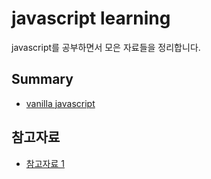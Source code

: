 # javascript learning

javascript를 공부하면서 모은 자료들을 정리합니다.

## Summary
- [vanilla javascript](./vanilla-javascript/vanilla-javascript-main.md)


## 참고자료
- [참고자료 1](https://infoscis.github.io/2018/01/24/ecmascript-6-block-binding/)

